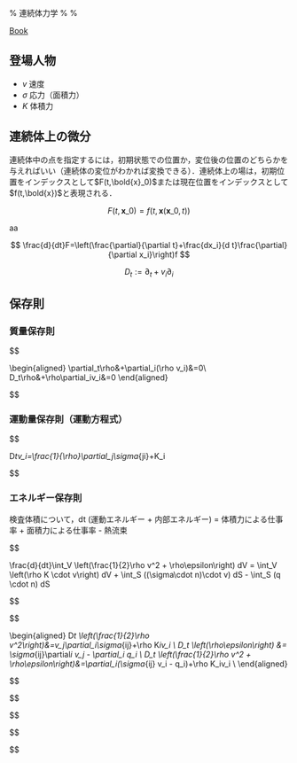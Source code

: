 % 連続体力学
%
%

[Book](https://ocw.kyoto-u.ac.jp/course/9/)

## 登場人物

- $v$ 速度
- $\sigma$ 応力（面積力）
- $K$ 体積力

## 連続体上の微分

連続体中の点を指定するには，初期状態での位置か，変位後の位置のどちらかを与えればいい（連続体の変位がわかれば変換できる）．連続体上の場は，初期位置をインデックスとして$F(t,\bold{x}_0)$または現在位置をインデックスとして$f(t,\bold{x})$と表現される．

$$
F(t,\boldsymbol{x}\_0)=f(t,\boldsymbol{x}(\boldsymbol{x}\_0,t))
$$

aa

$$
\frac{d}{dt}F=\left(\frac{\partial}{\partial t}+\frac{dx_i}{d t}\frac{\partial}{\partial x_i}\right)f
$$

$$
D_t:=\partial_t+v_i\partial_i
$$

## 保存則

### 質量保存則

$$

\begin{aligned}
\partial_t\rho&+\partial_i(\rho v_i)&=0\\
D_t\rho&+\rho\partial_iv_i&=0
\end{aligned}


$$

### 運動量保存則（運動方程式）

$$

D*tv_i=\frac{1}{\rho}\partial_j\sigma*{ji}+K_i


$$

### エネルギー保存則

検査体積について，dt (運動エネルギー + 内部エネルギー) = 体積力による仕事率 + 面積力による仕事率 - 熱流束

$$

\frac{d}{dt}\int_V \left(\frac{1}{2}\rho v^2 + \rho\epsilon\right) dV = \int_V \left(\rho K \cdot v\right) dV + \int_S ((\sigma\cdot n)\cdot v) dS - \int_S (q \cdot n) dS


$$

$$

\begin{aligned}
D*t \left(\frac{1}{2}\rho v^2\right)&=v_j\partial_i\sigma*{ij}+\rho K*iv_i \\
D_t \left(\rho\epsilon\right) &= \sigma*{ij}\partial*i v_j - \partial_i q_i \\
D_t \left(\frac{1}{2}\rho v^2 + \rho\epsilon\right)&=\partial_i(\sigma*{ij} v_i - q_i)+\rho K_iv_i \\
\end{aligned}


$$

$$


$$

$$


$$

$$
$$

